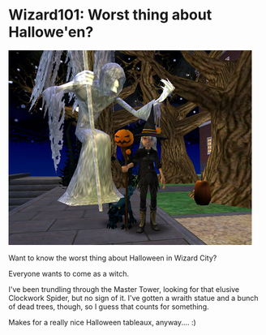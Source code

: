 # Wizard101: Worst thing about Hallowe'en?

![Halloween decorations](../uploads/2009/10/WizardGraphicalClient-2009-10-04-20-06-24-32.jpg "Halloween decorations")

Want to know the worst thing about Halloween in Wizard City?

Everyone wants to come as a witch.

I've been trundling through the Master Tower, looking for that elusive Clockwork Spider, but no sign of it. I've gotten a wraith statue and a bunch of dead trees, though, so I guess that counts for something.

Makes for a really nice Halloween tableaux, anyway.... :)


